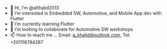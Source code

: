 - 👋 Hi, I’m @aKhalid2013
- 👀 I’m interested in Embedded SW, Automotive, and Mobile App dev with Flutter
- 🌱 I’m currently learning Flutter
- 💞️ I’m looking to collaborate for Automotive SW workshops
- 📫 How to reach me ... Email: a_khalid@outlook.com, Tel: +201118784287

<!---
aKhalid2013/aKhalid2013 is a ✨ special ✨ repository because its `README.md` (this file) appears on your GitHub profile.
You can click the Preview link to take a look at your changes.
--->
